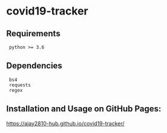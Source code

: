 # covid19-tracker

## Requirements
```
 python >= 3.6
```

## Dependencies
```
 bs4
 requests
 regex
```

## Installation and Usage on GitHub Pages:
https://ajay2810-hub.github.io/covid19-tracker/
